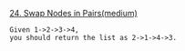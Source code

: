 [24. Swap Nodes in Pairs(medium)](https://leetcode.com/problems/swap-nodes-in-pairs/description/)

```
Given 1->2->3->4,   
you should return the list as 2->1->4->3.
```
  
  